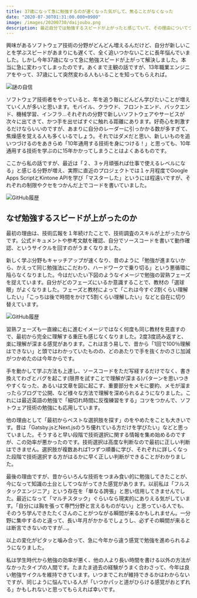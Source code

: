 ```yaml
---
title: 37歳になって急に勉強するのが速くなった気がして、焦ることがなくなった
date: "2020-07-30T01:31:00.000+0900"
image: /images/20200730/daijoubu.png
description: 最近自分では勉強するスピードが上がったと感じていて、その理由についてつらつらと
---
```


興味があるソフトウェア技術の分野がどんどん増えるんだけど、自分が新しいことを学ぶスピードがあまりにも遅くて、全く追いつかないことに長年悩んでいました。しかし今年37歳になって急に勉強スピードが上がって解決しました。本当に急に変わってしまったのです。あくまで主観の話ですが、13年職業エンジニアをやって、37歳にして突然変わる人もいることを知ってもらえれば。

![謎の自信](/images/20200730/daijoubu.png)

ソフトウェア技術者をやっていると、年を追う毎にどんどん学びたいことが増えていく人が多いと思います。モバイル、クラウド、フロントエンド、バックエンド、機械学習、インフラ…それぞれの分野で新しいソフトウェアやサービスが次々に出てきて、かつ手を出せばすぐに触れる距離にあります。好奇心を刺激するだけならいいのですが、あまりに自分のレーダーに引っかかる数が多すぎて、焦燥感を覚える人も多くいるでしょう。それではダメだと思い、新しいものを追いつづけるのをあきらめ「10年通用する技術を身につける！」と思っても、10年通用する技術を学ぶのに15年かかってしまうことはよくあるものです。

ここから私の話ですが、最近は「２、３ヶ月頑張れば仕事で使えるレベルになる」と感じる分野が増え、実際に直近のプロジェクトでは１ヶ月程度でGoogle Apps ScriptとKintone APIを学び「マスターした」というには程遠いですが、それぞれの制限やクセをつかんだ上でコードを書いていました。

![GitHub履歴](/images/20200730/github.png)

## なぜ勉強するスピードが上がったのか

最初の理由は、技術広報を１年続けたことで、技術調査のスキルが上がったからです。公式ドキュメントや参考文献を確認、自分でソースコードを書いて動作確認、というサイクルを回すのがうまくなりました。

新しく学ぶ分野もキャッチアップが速くなり、昔のように「勉強が進まないから、かえって同じ勉強法にこだわり、ハードワークで乗り切る」という悪循環に陥らなくなりました。今はだいたい下図のようなイメージで勉強の習熟フェーズを捉えています。自分がどのフェーズにいるか意識することで、教材の「選球眼」がよくなりました。フェーズと教材によって「これは今すぐ2割くらい理解したい」「こっちは後で時間をかけて5割くらい理解したい」などと自在に切り替えています。

![GitHub履歴](/images/20200730/study-phases.png)


習熟フェーズも一直線に右に進むイメージではなく何度も同じ教材を見直すので、最初から完全に理解する重圧も感じなくなりました。2度3度読み返すと、楽に理解が深まる感覚があります。これは言う易しで、昔から「1回で100％理解はできない」と頭ではわかっていたものの、どのあたりで手を抜くかのさじ加減がつかめたのは今年からです。

手を動かして学ぶ方法も上達し、ソースコードをただ写経するだけでなく、書き換えてわざとバグを起こす(限界を試すことで理解が深まる)パターンを思いつきやすくなった、あるいは文章を図に起こす、重要部分をメモに要約、メモが溜まったらブログで公開、など様々な方法で理解を深められるようになりました。これには最近英語の勉強で「細切れ時間に反復練習をする」コツをつかんで、ソフトウェア技術の勉強にも応用しています。

他の理由として「最初からベストな選択肢を探す」のをやめたをことも大きいです。昔は「Gatsby.jsとNext.jsのうち優れている方だけを学びたい」などと思っていました。そうすると早い段階で技術選択に関する情報を集め始めるのですが、この効率が悪かったのです。技術選択は高度な判断なので最初に正しい判断はできません。選択肢が複数あれば1つずつ順番に学び、それぞれに詳しくなった段階で技術選択する方がはるかに早く正しい判断ができることがわかりました。

最後の理由ですが、昔からいろんな技術をつまみ食い的に勉強してきたことが、今になって知識の土台としてつながってきた感覚があります。以前私は「フルスタックエンジニア」という存在を「単なる誇張」と思い信用してきませんでした。最近になって「マルチスタック」ぐらいなら現実的にありえる気がしています。「自分には胸を張って専門分野と言えるものがない」と思っている人でも、そのうち学んできたたくさんのことがつながる瞬間が来るかもしれません。一分野に集中するのと違って、長い年月がかかるでしょうし、必ずその瞬間が来るとは断言できないのですが…。

以上の変化がピタッと噛み合って、急に今年から違う感覚で勉強を進められるようになりました。

私は学生時代から勉強の効率が悪く、他の人より長い時間を書ける以外の方法がなかったタイプの人間です。たまたま過去の経験がうまく合わさって、今年は良い勉強サイクルを維持できています。いつまでこれが維持できるかはわからないですが、同じように悩んでいる人が「いつかパッと道がひらける感覚がおとずれる」かもしれないと思ってもらえれば幸いです。
